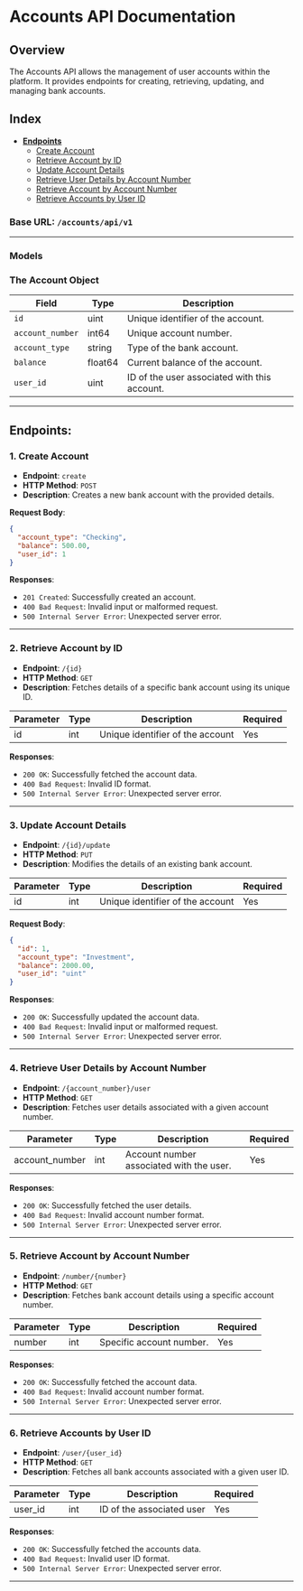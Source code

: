 # Accounts API Documentation

## Overview

The Accounts API allows the management of user accounts within the platform. It provides endpoints for creating,
retrieving, updating, and managing bank accounts.

## Index

- **[Endpoints](#endpoints)**
    - [Create Account](#1-create-account)
    - [Retrieve Account by ID](#2-retrieve-account-by-id)
    - [Update Account Details](#3-update-account-details)
    - [Retrieve User Details by Account Number](#4-retrieve-user-details-by-account-number)
    - [Retrieve Account by Account Number](#5-retrieve-account-by-account-number)
    - [Retrieve Accounts by User ID](#6-retrieve-accounts-by-user-id)

### **Base URL**: `/accounts/api/v1`

---

### **Models**

### <a name="the-account-object"></a>**The Account Object**

| Field            | Type    | Description                                  |
|------------------|---------|----------------------------------------------|
| `id`             | uint    | Unique identifier of the account.            |
| `account_number` | int64   | Unique account number.                       |
| `account_type`   | string  | Type of the bank account.                    |
| `balance`        | float64 | Current balance of the account.              |
| `user_id`        | uint    | ID of the user associated with this account. |

---

## <a name="endpoints"></a>**Endpoints**:

### <a name="create-account"></a>**1. Create Account**

- **Endpoint**: `create`
- **HTTP Method**: `POST`
- **Description**: Creates a new bank account with the provided details.

**Request Body**:

```json
{
  "account_type": "Checking",
  "balance": 500.00,
  "user_id": 1
}
```

**Responses**:

- `201 Created`: Successfully created an account.
- `400 Bad Request`: Invalid input or malformed request.
- `500 Internal Server Error`: Unexpected server error.

---

### <a name="retrieve-account-by-id"></a>**2. Retrieve Account by ID**

- **Endpoint**: `/{id}`
- **HTTP Method**: `GET`
- **Description**: Fetches details of a specific bank account using its unique ID.

| Parameter | Type | Description                      | Required |
|-----------|------|----------------------------------|----------|
| id        | int  | Unique identifier of the account | Yes      |

**Responses**:

- `200 OK`: Successfully fetched the account data.
- `400 Bad Request`: Invalid ID format.
- `500 Internal Server Error`: Unexpected server error.

---

### <a name="update-account-details"></a>**3. Update Account Details**

- **Endpoint**: `/{id}/update`
- **HTTP Method**: `PUT`
- **Description**: Modifies the details of an existing bank account.

| Parameter | Type | Description                      | Required |
|-----------|------|----------------------------------|----------|
| id        | int  | Unique identifier of the account | Yes      |

**Request Body**:

```json
{
  "id": 1,
  "account_type": "Investment",
  "balance": 2000.00,
  "user_id": "uint"
}
```

**Responses**:

- `200 OK`: Successfully updated the account data.
- `400 Bad Request`: Invalid input or malformed request.
- `500 Internal Server Error`: Unexpected server error.

---

### <a name="retrieve-user-details-by-account-number"></a>**4. Retrieve User Details by Account Number**

- **Endpoint**: `/{account_number}/user`
- **HTTP Method**: `GET`
- **Description**: Fetches user details associated with a given account number.

| Parameter      | Type | Description                              | Required |
|----------------|------|------------------------------------------|----------|
| account_number | int  | Account number associated with the user. | Yes      |

**Responses**:

- `200 OK`: Successfully fetched the user details.
- `400 Bad Request`: Invalid account number format.
- `500 Internal Server Error`: Unexpected server error.

---

### <a name="retrieve-account-by-account-number"></a>**5. Retrieve Account by Account Number**

- **Endpoint**: `/number/{number}`
- **HTTP Method**: `GET`
- **Description**: Fetches bank account details using a specific account number.

| Parameter | Type | Description              | Required |
|-----------|------|--------------------------|----------|
| number    | int  | Specific account number. | Yes      |

**Responses**:

- `200 OK`: Successfully fetched the account data.
- `400 Bad Request`: Invalid account number format.
- `500 Internal Server Error`: Unexpected server error.

---

### <a name="retrieve-accounts-by-user-id"></a>**6. Retrieve Accounts by User ID**

- **Endpoint**: `/user/{user_id}`
- **HTTP Method**: `GET`
- **Description**: Fetches all bank accounts associated with a given user ID.

| Parameter | Type | Description               | Required |
|-----------|------|---------------------------|----------|
| user_id   | int  | ID of the associated user | Yes      |

**Responses**:

- `200 OK`: Successfully fetched the accounts data.
- `400 Bad Request`: Invalid user ID format.
- `500 Internal Server Error`: Unexpected server error.

---
